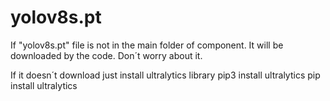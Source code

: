 # yolov8s.pt
If "yolov8s.pt" file is not in the main folder of component. It will be downloaded by the code. Don´t worry about it.

If it doesn´t download just install ultralytics library
pip3 install ultralytics
pip install ultralytics

